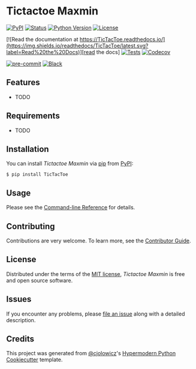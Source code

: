 # Tictactoe Maxmin

[![PyPI](https://img.shields.io/pypi/v/TicTacToe.svg)][pypi status]
[![Status](https://img.shields.io/pypi/status/TicTacToe.svg)][pypi status]
[![Python Version](https://img.shields.io/pypi/pyversions/TicTacToe)][pypi status]
[![License](https://img.shields.io/pypi/l/TicTacToe)][license]

[![Read the documentation at https://TicTacToe.readthedocs.io/](https://img.shields.io/readthedocs/TicTacToe/latest.svg?label=Read%20the%20Docs)][read the docs]
[![Tests](https://github.com/sopermaf/TicTacToe/workflows/Tests/badge.svg)][tests]
[![Codecov](https://codecov.io/gh/sopermaf/TicTacToe/branch/main/graph/badge.svg)][codecov]

[![pre-commit](https://img.shields.io/badge/pre--commit-enabled-brightgreen?logo=pre-commit&logoColor=white)][pre-commit]
[![Black](https://img.shields.io/badge/code%20style-black-000000.svg)][black]

[pypi status]: https://pypi.org/project/TicTacToe/
[read the docs]: https://TicTacToe.readthedocs.io/
[tests]: https://github.com/sopermaf/TicTacToe/actions?workflow=Tests
[codecov]: https://app.codecov.io/gh/sopermaf/TicTacToe
[pre-commit]: https://github.com/pre-commit/pre-commit
[black]: https://github.com/psf/black

## Features

- TODO

## Requirements

- TODO

## Installation

You can install _Tictactoe Maxmin_ via [pip] from [PyPI]:

```console
$ pip install TicTacToe
```

## Usage

Please see the [Command-line Reference] for details.

## Contributing

Contributions are very welcome.
To learn more, see the [Contributor Guide].

## License

Distributed under the terms of the [MIT license][license],
_Tictactoe Maxmin_ is free and open source software.

## Issues

If you encounter any problems,
please [file an issue] along with a detailed description.

## Credits

This project was generated from [@cjolowicz]'s [Hypermodern Python Cookiecutter] template.

[@cjolowicz]: https://github.com/cjolowicz
[pypi]: https://pypi.org/
[hypermodern python cookiecutter]: https://github.com/cjolowicz/cookiecutter-hypermodern-python

[file an issue]: https://github.com/sopermaf/TicTacToe/issues
[pip]: https://pip.pypa.io/

<!-- github-only -->

[license]: https://github.com/sopermaf/TicTacToe/blob/main/LICENSE
[contributor guide]: https://github.com/sopermaf/TicTacToe/blob/main/CONTRIBUTING.md
[command-line reference]: https://TicTacToe.readthedocs.io/en/latest/usage.html
